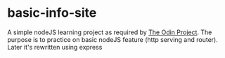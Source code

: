 # basic-info-site

A simple nodeJS learning project as required by [The Odin Project](https://www.theodinproject.com/paths/full-stack-javascript/courses/nodejs/lessons/basic-informational-site). The purpose is to practice on basic nodeJS feature (http serving and router). Later it's rewritten using express